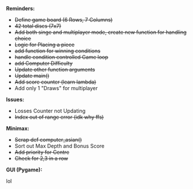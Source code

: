 
__Reminders:__

- ~~Define game board (6 Rows, 7 Columns)~~
- ~~42 total discs (7x7)~~
- ~~Add both singe and multiplayer mode, create new function for handling choice~~
- ~~Logic for Placing a piece~~
- ~~add function for winning conditions~~
- ~~handle condition controlled Game loop~~
- ~~add Computer Difficulty~~
- ~~Update other function arguments~~
- ~~Update main()~~
- ~~Add score counter (learn lambda)~~
- Add only 1 "Draws" for multiplayer

__Issues:__

- Losses Counter not Updating
- ~~Index out of range error (idk why ffs)~~

**Minimax:**

- ~~Scrap def computer_asian()~~
- Sort out Max Depth and Bonus Score
- ~~Add priority for Centre~~
- ~~Check for 2,3 in a row~~

__GUI (Pygame):__

lol




